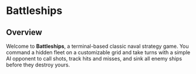 # Battleships

## Overview

Welcome to **Battleships**, a terminal-based classic naval strategy game. You command a hidden fleet on a customizable grid and take turns with a simple AI opponent to call shots, track hits and misses, and sink all enemy ships before they destroy yours.
